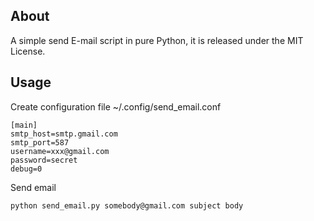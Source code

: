 ## About

A simple send E-mail script in pure Python, it is released under the MIT License.


## Usage

Create configuration file ~/.config/send_email.conf

    [main]
    smtp_host=smtp.gmail.com
    smtp_port=587
    username=xxx@gmail.com
    password=secret
    debug=0


Send email

    python send_email.py somebody@gmail.com subject body
